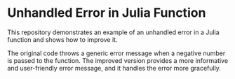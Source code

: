 # Unhandled Error in Julia Function

This repository demonstrates an example of an unhandled error in a Julia function and shows how to improve it.

The original code throws a generic error message when a negative number is passed to the function. The improved version provides a more informative and user-friendly error message, and it handles the error more gracefully.
